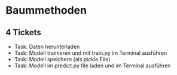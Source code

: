 # Baummethoden
## 4 Tickets
- Task: Daten herunterladen
- Task: Modell trainieren und mit train.py im Terminal ausführen
- Task: Modell speichern (als pickle File)
- Task: Modell im predict.py file laden und im Terminal ausführen